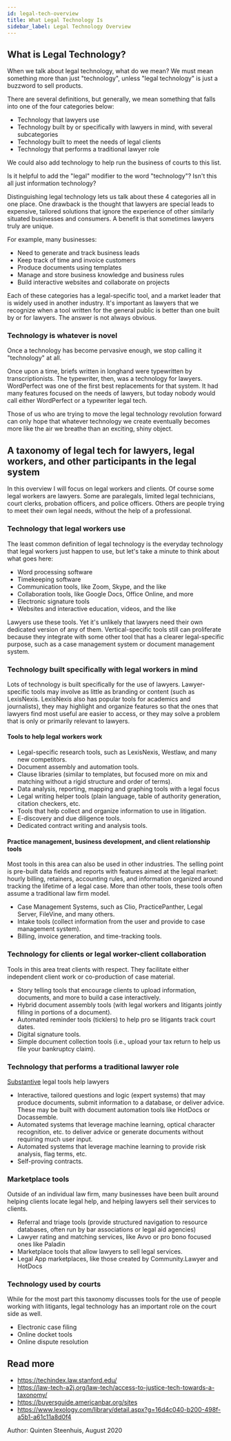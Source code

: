 ```yaml
---
id: legal-tech-overview
title: What Legal Technology Is
sidebar_label: Legal Technology Overview
---
```


## What is Legal Technology?

When we talk about legal technology, what do we mean? We must mean something
more than just "technology", unless "legal technology" is just a buzzword to
sell products.

There are several definitions, but generally, we mean something that falls into
one of the four categories below:

* Technology that lawyers use
* Technology built by or specifically with lawyers in mind, with several subcategories
* Technology built to meet the needs of legal clients
* Technology that performs a traditional lawyer role

We could also add technology to help run the business of courts to this list.

Is it helpful to add the "legal" modifier to the word "technology"? Isn't
this all just information technology?

Distinguishing legal technology lets us talk about these 4 categories all in one
place. One drawback is the thought that lawyers are special leads to expensive,
tailored solutions that ignore the experience of other similarly situated
businesses and consumers. A benefit is that sometimes lawyers truly are unique.

For example, many businesses:

* Need to generate and track business leads
* Keep track of time and invoice customers
* Produce documents using templates
* Manage and store business knowledge and business rules
* Build interactive websites and collaborate on projects

Each of these categories has a legal-specific tool, and a market leader that is
widely used in another industry. It's important as lawyers that we recognize
when a tool written for the general public is better than one built by or for
lawyers. The answer is not always obvious.

### Technology is whatever is novel

Once a technology has become pervasive enough, we stop calling it "technology"
at all.

Once upon a time, briefs written in longhand were typewritten by
transcriptionists. The typewriter, then, was a technology for lawyers.
WordPerfect was one of the first best replacements for that system. It had many
features focused on the needs of lawyers, but today nobody would call either
WordPerfect or a typewriter legal tech.

Those of us who are trying to move the legal technology revolution forward
can only hope that whatever technology we create eventually becomes more
like the air we breathe than an exciting, shiny object.

## A taxonomy of legal tech for lawyers, legal workers, and other participants in the legal system

In this overview I will focus on legal workers and clients. Of course some legal
workers are lawyers. Some are paralegals, limited legal technicians, court
clerks, probation officers, and police officers. Others are people trying to
meet their own legal needs, without the help of a professional.

### Technology that legal workers use

The least common definition of legal technology is the everyday technology that
legal workers just happen to use, but let's take a minute to think about what goes
here:

* Word processing software
* Timekeeping software
* Communication tools, like Zoom, Skype, and the like
* Collaboration tools, like Google Docs, Office Online, and more
* Electronic signature tools
* Websites and interactive education, videos, and the like

Lawyers use these tools. Yet it's unlikely that lawyers need their own dedicated
version of any of them. Vertical-specific tools still can proliferate because
they integrate with some other tool that has a clearer legal-specific purpose,
such as a case management system or document management system.

### Technology built specifically with legal workers in mind

Lots of technology is built specifically for the use of lawyers. Lawyer-specific
tools may involve as little as branding or content (such as LexisNexis.
LexisNexis also has popular tools for academics and journalists), they may
highlight and organize features so that the ones that lawyers find most useful
are easier to access, or they may solve a problem that is only or primarily
relevant to lawyers.

#### Tools to help legal workers work

* Legal-specific research tools, such as LexisNexis, Westlaw, and many new competitors.
* Document assembly and automation tools.
* Clause libraries (similar to templates, but focused more on mix and matching
  without a rigid structure and order of terms).
* Data analysis, reporting, mapping and graphing tools with a legal focus
* Legal writing helper tools (plain language, table of authority generation,
  citation checkers, etc.
* Tools that help collect and organize information to use in litigation.
* E-discovery and due diligence tools.
* Dedicated contract writing and analysis tools.

#### Practice management, business development, and client relationship tools

Most tools in this area can also be used in other industries. The selling point
is pre-built data fields and reports with features aimed at the legal market:
hourly billing, retainers, accounting rules, and information organized around tracking
the lifetime of a legal case. More than other tools, these tools often assume a 
traditional law firm model.

* Case Management Systems, such as Clio, PracticePanther, Legal Server, FileVine, and 
  many others.
* Intake tools (collect information from the user and provide to case management
  system).
* Billing, invoice generation, and time-tracking tools.

### Technology for clients or legal worker-client collaboration

Tools in this area treat clients with respect. They facilitate either independent
client work or co-production of case material.

* Story telling tools that encourage clients to upload information, documents,
  and more to build a case interactively.
* Hybrid document assembly tools (with legal workers and litigants jointly
  filling in portions of a document).
* Automated reminder tools (ticklers) to help pro se litigants track court dates. 
* Digital signature tools.
* Simple document collection tools (i.e., upload your tax return to help us file
  your bankruptcy claim).

### Technology that performs a traditional lawyer role

[Substantive](substantive-vs-non-substantive.md) legal tools help lawyers

* Interactive, tailored questions and logic (expert systems) that may produce
  documents, submit information to a database, or deliver advice. These may be
  built with document automation tools like HotDocs or Docassemble.
* Automated systems that leverage machine learning, optical character
  recognition, etc. to deliver advice or generate documents without requiring
  much user input.
* Automated systems that leverage machine learning to provide risk analysis,
  flag terms, etc.
* Self-proving contracts.

### Marketplace tools

Outside of an individual law firm, many businesses have been built around
helping clients locate legal help, and helping lawyers sell their
services to clients.

* Referral and triage tools (provide structured navigation to resource
  databases, often run by bar associations or legal aid agencies)
* Lawyer rating and matching services, like Avvo or pro bono focused ones like Paladin
* Marketplace tools that allow lawyers to sell legal services.
* Legal App marketplaces, like those created by Community.Lawyer and HotDocs

### Technology used by courts

While for the most part this taxonomy discusses tools for the use of people
working with litigants, legal technology has an important role on the court
side as well.

* Electronic case filing
* Online docket tools
* Online dispute resolution

## Read more

* https://techindex.law.stanford.edu/
* https://law-tech-a2j.org/law-tech/access-to-justice-tech-towards-a-taxonomy/
* https://buyersguide.americanbar.org/sites
* https://www.lexology.com/library/detail.aspx?g=16d4c040-b200-498f-a5b1-a61c11a8d0f4


Author: Quinten Steenhuis, August 2020